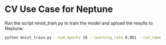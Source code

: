 # CV Use Case for Neptune

Run the script mnist_train.py to train the model and upload the results to Neptune:

```sh
python mnist_train.py --num_epochs 10 --learning_rate 0.001 --run_name "My experiment"
```
